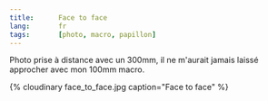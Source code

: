 ```yaml
---
title:      Face to face
lang:       fr
tags:       [photo, macro, papillon]
---
```


Photo prise à distance avec un 300mm, il ne m'aurait jamais laissé approcher avec mon 100mm macro.

{% cloudinary face_to_face.jpg caption="Face to face" %}
